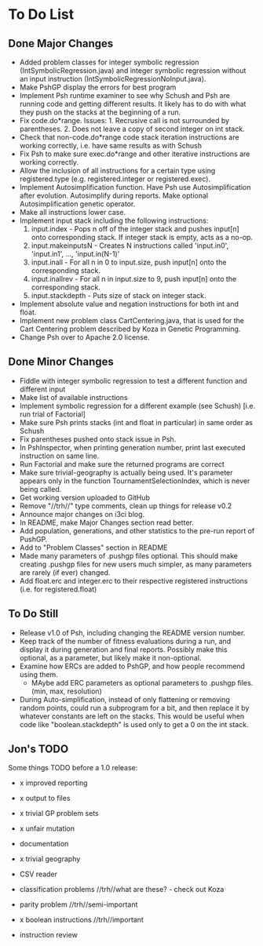To Do List
==========

Done Major Changes
------------------
- Added problem classes for integer symbolic regression (IntSymbolicRegression.java) and integer symbolic regression without an input instruction (IntSymbolicRegressionNoInput.java).
- Make PshGP display the errors for best program
- Implement Psh runtime examiner to see why Schush and Psh are running code and getting different results. It likely has to do with what they push on the stacks at the beginning of a run.
- Fix code.do*range. Issues: 1. Recrusive call is not surrounded by parentheses. 2. Does not leave a copy of second integer on int stack.
- Check that non-code.do*range  code stack iteration instructions are working correctly, i.e. have same results as with Schush
- Fix Psh to make sure exec.do*range and other iterative instructions are working correctly.
- Allow the inclusion of all instructions for a certain type using registered.type (e.g. registered.integer or registered.exec).
- Implement Autosimplification function. Have Psh use Autosimplification after evolution. Autosimplify during reports. Make optional Autosimplification genetic operator.
- Make all instructions lower case.
- Implement input stack including the following instructions:
    1. input.index - Pops n off of the integer stack and pushes input[n] onto corresponding stack. If integer stack is empty, acts as a no-op.
    2. input.makeinputsN - Creates N instructions called 'input.in0', 'input.in1', ..., 'input.in(N-1)'
    3. input.inall - For all n in 0 to input.size, push input[n] onto the corresponding stack.
    4. input.inallrev - For all n in input.size to 9, push input[n] onto the corresponding stack.
    5. input.stackdepth - Puts size of stack on integer stack.
- Implement absolute value and negation instructions for both int and float.
- Implement new problem class CartCentering.java, that is used for the Cart Centering problem described by Koza in Genetic Programming.
- Change Psh over to Apache 2.0 license.


Done Minor Changes
------------------
- Fiddle with integer symbolic regression to test a different function and different input
- Make list of available instructions
- Implement symbolic regression for a different example (see Schush) [i.e. run trial of Factorial]
- Make sure Psh prints stacks (int and float in particular) in same order as Schush
- Fix parentheses pushed onto stack issue in Psh.
- In PshInspector, when printing generation number, print last executed instruction on same line.
- Run Factorial and make sure the returned programs are correct
- Make sure trivial-geography is actually being used. It's parameter appears only in the function TournamentSelectionIndex, which is never being called.
- Get working version uploaded to GitHub
- Remove "//trh//" type comments, clean up things for release v0.2
- Announce major changes on i3ci blog.
- In README, make Major Changes section read better.
- Add population, generations, and other statistics to the pre-run report of PushGP.
- Add to "Problem Classes" section in README
- Made many parameters of .pushgp files optional. This should make creating .pushgp files for new users much simpler, as many parameters are rarely (if ever) changed.
- Add float.erc and integer.erc to their respective registered instructions (i.e. for registered.float)


To Do Still
-----------
- Release v1.0 of Psh, including changing the README version number.
- Keep track of the number of fitness evaluations during a run, and display it during generation and final reports. Possibly make this optional, as a parameter, but likely make it non-optional.
- Examine how ERCs are added to PshGP, and how people recommend using them.
  - MAybe add ERC parameters as optional parameters to .pushgp files. (min, max, resolution)
- During Auto-simplification, instead of only flattening or removing random points, could run a subprogram for a bit, and then replace it by whatever constants are left on the stacks. This would be useful when code like "boolean.stackdepth" is used only to get a 0 on the int stack.


Jon's TODO
----------

Some things TODO before a 1.0 release:

- x improved reporting
- x output to files
- x trivial GP problem sets
- x unfair mutation

- documentation
- x trivial geography
- CSV reader
- classification problems //trh//what are these? - check out Koza
- parity problem //trh//semi-important
- x boolean instructions //trh//important
- instruction review
